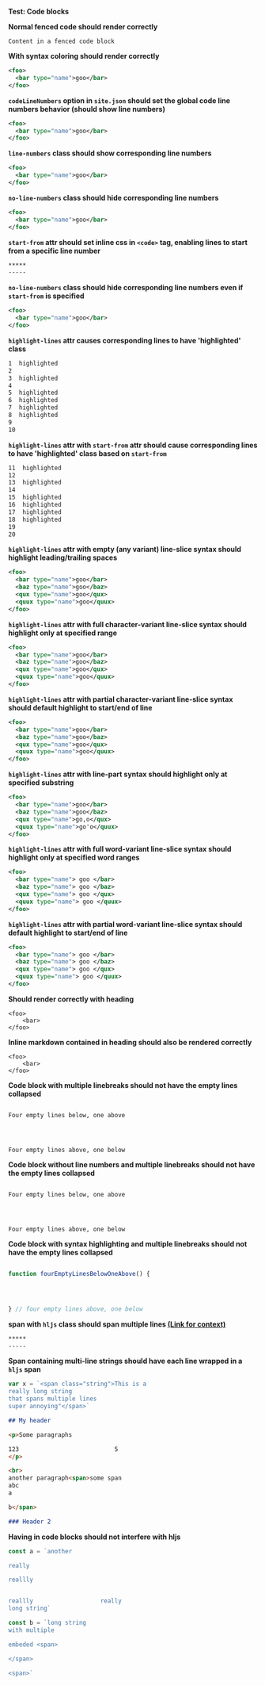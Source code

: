 **Test: Code blocks**

**Normal fenced code should render correctly**

```
Content in a fenced code block
```

**With syntax coloring should render correctly**

```xml
<foo>
  <bar type="name">goo</bar>
</foo>
```

**`codeLineNumbers` option in `site.json` should set the global code line numbers behavior (should show line numbers)**

```xml
<foo>
  <bar type="name">goo</bar>
</foo>
```

**`line-numbers` class should show corresponding line numbers**

```xml {.line-numbers}
<foo>
  <bar type="name">goo</bar>
</foo>
```

**`no-line-numbers` class should hide corresponding line numbers**

```xml {.no-line-numbers}
<foo>
  <bar type="name">goo</bar>
</foo>
```

**`start-from` attr should set inline css in `<code>` tag, enabling lines to start from a specific line number**
```markdown {start-from=30}
*****
-----
```

**`no-line-numbers` class should hide corresponding line numbers even if `start-from` is specified**

```xml {.no-line-numbers start-from=2}
<foo>
  <bar type="name">goo</bar>
</foo>
```

**`highlight-lines` attr causes corresponding lines to have 'highlighted' class**
```markdown {highlight-lines="1,3,5-8"}
1  highlighted
2
3  highlighted
4
5  highlighted
6  highlighted
7  highlighted
8  highlighted
9
10
```

**`highlight-lines` attr with `start-from` attr should cause corresponding lines to have 'highlighted' class based on `start-from`**
```markdown {start-from=11 highlight-lines="11,13,15-18"}
11  highlighted
12
13  highlighted
14
15  highlighted
16  highlighted
17  highlighted
18  highlighted
19
20
```

**`highlight-lines` attr with empty (any variant) line-slice syntax should highlight leading/trailing spaces**
```xml {highlight-lines="2[:],3[::],4[:]-5[:]"}
<foo>
  <bar type="name">goo</bar>
  <baz type="name">goo</baz>
  <qux type="name">goo</qux>
  <quux type="name">goo</quux>
</foo>
```

**`highlight-lines` attr with full character-variant line-slice syntax should highlight only at specified range**
```xml {highlight-lines="1[1:4],2[5:13],3[2:10]-4,5-6[1:4]"}
<foo>
  <bar type="name">goo</bar>
  <baz type="name">goo</baz>
  <qux type="name">goo</qux>
  <quux type="name">goo</quux>
</foo>
```

**`highlight-lines` attr with partial character-variant line-slice syntax should default highlight to start/end of line**
```xml {highlight-lines="1[1:],2[:13],3[2:]-4,5-6[:2]"}
<foo>
  <bar type="name">goo</bar>
  <baz type="name">goo</baz>
  <qux type="name">goo</qux>
  <quux type="name">goo</quux>
</foo>
```

**`highlight-lines` attr with line-part syntax should highlight only at specified substring**
```xml {highlight-lines="1[''],2['type'],3['baz'],4['go,o</qux>'],5['go\'o']"}
<foo>
  <bar type="name">goo</bar>
  <baz type="name">goo</baz>
  <qux type="name">go,o</qux>
  <quux type="name">go'o</quux>
</foo>
```

**`highlight-lines` attr with full word-variant line-slice syntax should highlight only at specified word ranges**
```xml {highlight-lines="1[0::1],2[3::4],3[0::2],4[2::4],5[1::3]"}
<foo>
  <bar type="name"> goo </bar>
  <baz type="name"> goo </baz>
  <qux type="name"> goo </qux>
  <quux type="name"> goo </quux>
</foo>
```

**`highlight-lines` attr with partial word-variant line-slice syntax should default highlight to start/end of line**
```xml {highlight-lines="1[0::],2[3::],3[::2],4[2::],5[::3]"}
<foo>
  <bar type="name"> goo </bar>
  <baz type="name"> goo </baz>
  <qux type="name"> goo </qux>
  <quux type="name"> goo </quux>
</foo>
```

**Should render correctly with heading**

```{heading="A heading"}
<foo>
    <bar>
</foo>
```

**Inline markdown contained in heading should also be rendered correctly**

```{heading="**Bold**, _Italic_, ___Bold and Italic___, ~~Strike through~~, ****Super Bold****, !!Underline!!, ==Highlight==, ++Large++, --Small--, :+1: :exclamation: :x: :construction:<br>We support page breaks"}
<foo>
    <bar>
</foo>
```

**Code block with multiple linebreaks should not have the empty lines collapsed**

```

Four empty lines below, one above




Four empty lines above, one below

```

**Code block without line numbers and multiple linebreaks should not have the empty lines collapsed**

```{.no-line-numbers}

Four empty lines below, one above




Four empty lines above, one below

```

**Code block with syntax highlighting and multiple linebreaks should not have the empty lines collapsed**

```js

function fourEmptyLinesBelowOneAbove() {




} // four empty lines above, one below

```

**span with `hljs` class should span multiple lines [(Link for context)](https://github.com/MarkBind/markbind/pull/991#issuecomment-586547275)**

```markdown
*****
-----
```

**Span containing multi-line strings should have each line wrapped in a `hljs` span**

```javascript
var x = `<span class="string">This is a
really long string
that spans multiple lines
super annoying"</span>`
```

```markdown
## My header

<p>Some paragraphs

123                           5
</p>

<br>
another paragraph<span>some span
abc
a

b</span>

### Header 2
```

**Having <span> in code blocks should not interfere with hljs**

```javascript
const a = `another

really

reallly


reallly                   really
long string`

const b = `long string
with multiple

embeded <span>

</span>

<span>`
```
